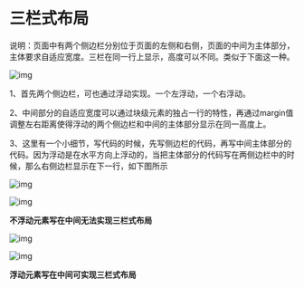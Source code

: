 # 三栏式布局

说明：页面中有两个侧边栏分别位于页面的左侧和右侧，页面的中间为主体部分，主体要求自适应宽度。三栏在同一行上显示，高度可以不同。类似于下面这一种。

![img](file:///C:\Users\HHT\AppData\Local\Temp\msohtmlclip1\01\clip_image002.png)

1、首先两个侧边栏，可也通过浮动实现。一个左浮动，一个右浮动。

2、中间部分的自适应宽度可以通过块级元素的独占一行的特性，再通过margin值调整左右距离使得浮动的两个侧边栏和中间的主体部分显示在同一高度上。

3、这里有一个小细节，写代码的时候，先写侧边栏的代码，再写中间主体部分的代码。因为浮动是在水平方向上浮动的，当把主体部分的代码写在两侧边栏中的时候，那么右侧边栏显示在下一行，如下图所示

![img](file:///C:\Users\HHT\AppData\Local\Temp\msohtmlclip1\01\clip_image004.jpg)

![img](file:///C:\Users\HHT\AppData\Local\Temp\msohtmlclip1\01\clip_image006.jpg)

**不浮动元素写在中间无法实现三栏式布局**

![img](file:///C:\Users\HHT\AppData\Local\Temp\msohtmlclip1\01\clip_image008.jpg)

![img](file:///C:\Users\HHT\AppData\Local\Temp\msohtmlclip1\01\clip_image010.jpg)

**浮动元素写在中间可实现三栏式布局**



